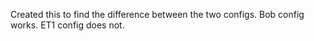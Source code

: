 Created this to find the difference between the two configs. Bob config works.
ET1 config does not.
